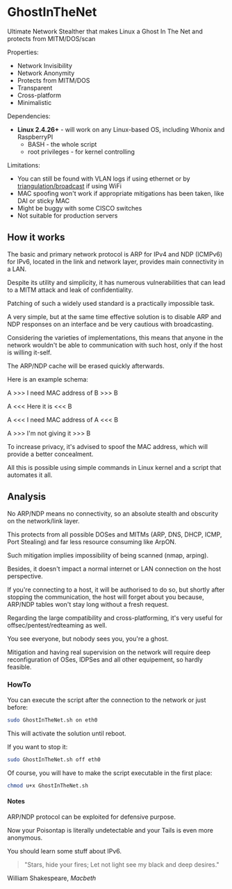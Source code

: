 # GhostInTheNet
Ultimate Network Stealther that makes Linux a Ghost In The Net and protects from MITM/DOS/scan

Properties:
* Network Invisibility
* Network Anonymity
* Protects from MITM/DOS
* Transparent
* Cross-platform
* Minimalistic

Dependencies:
* **Linux 2.4.26+** - will work on any Linux-based OS, including Whonix and RaspberryPI
	- BASH - the whole script
	- root privileges - for kernel controlling

Limitations:
* You can still be found with VLAN logs if using ethernet or by [triangulation/broadcast](https://cryptolok.blogspot.com/2017/08/practical-wifi-hosts-triangulation-with.html) if using WiFi
* MAC spoofing won't work if appropriate mitigations has been taken, like DAI or sticky MAC
* Might be buggy with some CISCO switches
* Not suitable for production servers

## How it works

The basic and primary network protocol is ARP for IPv4 and NDP (ICMPv6) for IPv6, located in the link and network layer, provides main connectivity in a LAN.

Despite its utility and simplicity, it has numerous vulnerabilities that can lead to a MITM attack and leak of confidentiality.

Patching of such a widely used standard is a practically impossible task.


A very simple, but at the same time effective solution is to disable ARP and NDP responses on an interface and be very cautious with broadcasting.

Considering the varieties of implementations, this means that anyone in the network wouldn't be able to communication with such host, only if the host is willing it-self.

The ARP/NDP cache will be erased quickly afterwards.

Here is an example schema:


A >>> I need MAC address of B >>> B


A <<<        Here it is       <<< B


A <<< I need MAC address of A <<< B


A >>>    I'm not giving it    >>> B


To increase privacy, it's advised to spoof the MAC address, which will provide a better concealment.

All this is possible using simple commands in Linux kernel and a script that automates it all.

## Analysis

No ARP/NDP means no connectivity, so an absolute stealth and obscurity on the network/link layer.

This protects from all possible DOSes and MITMs (ARP, DNS, DHCP, ICMP, Port Stealing) and far less resource consuming like ArpON.

Such mitigation implies impossibility of being scanned (nmap, arping).

Besides, it doesn't impact a normal internet or LAN connection on the host perspective.

If you're connecting to a host, it will be authorised to do so, but shortly after stopping the communication, the host will forget about you because, ARP/NDP tables won't stay long without a fresh request.

Regarding the large compatibility and cross-platforming, it's very useful for offsec/pentest/redteaming as well.

You see everyone, but nobody sees you, you're a ghost.

Mitigation and having real supervision on the network will require deep reconfiguration of OSes, IDPSes and all other equipement, so hardly feasible.

### HowTo

You can execute the script after the connection to the network or just before:
```bash
sudo GhostInTheNet.sh on eth0
```
This will activate the solution until reboot.

If you want to stop it:
```bash
sudo GhostInTheNet.sh off eth0
```
Of course, you will have to make the script executable in the first place:
```bash
chmod u+x GhostInTheNet.sh
```

#### Notes

ARP/NDP protocol can be exploited for defensive purpose.

Now your Poisontap is literally undetectable and your Tails is even more anonymous.

You should learn some stuff about IPv6.

> "Stars, hide your fires; Let not light see my black and deep desires."

William Shakespeare, *Macbeth*
